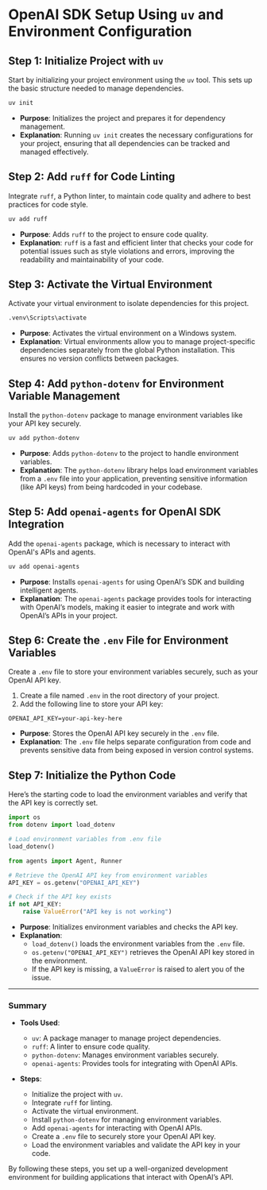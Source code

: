 # OpenAI SDK Setup Using `uv` and Environment Configuration

## Step 1: Initialize Project with `uv`

Start by initializing your project environment using the `uv` tool. This sets up the basic structure needed to manage dependencies.

```sh
uv init
```

- **Purpose**: Initializes the project and prepares it for dependency management.
- **Explanation**: Running `uv init` creates the necessary configurations for your project, ensuring that all dependencies can be tracked and managed effectively.

## Step 2: Add `ruff` for Code Linting

Integrate `ruff`, a Python linter, to maintain code quality and adhere to best practices for code style.

```sh
uv add ruff
```

- **Purpose**: Adds `ruff` to the project to ensure code quality.
- **Explanation**: `ruff` is a fast and efficient linter that checks your code for potential issues such as style violations and errors, improving the readability and maintainability of your code.

## Step 3: Activate the Virtual Environment

Activate your virtual environment to isolate dependencies for this project.

```sh
.venv\Scripts\activate
```

- **Purpose**: Activates the virtual environment on a Windows system.
- **Explanation**: Virtual environments allow you to manage project-specific dependencies separately from the global Python installation. This ensures no version conflicts between packages.

## Step 4: Add `python-dotenv` for Environment Variable Management

Install the `python-dotenv` package to manage environment variables like your API key securely.

```sh
uv add python-dotenv
```

- **Purpose**: Adds `python-dotenv` to the project to handle environment variables.
- **Explanation**: The `python-dotenv` library helps load environment variables from a `.env` file into your application, preventing sensitive information (like API keys) from being hardcoded in your codebase.

## Step 5: Add `openai-agents` for OpenAI SDK Integration

Add the `openai-agents` package, which is necessary to interact with OpenAI's APIs and agents.

```sh
uv add openai-agents
```

- **Purpose**: Installs `openai-agents` for using OpenAI’s SDK and building intelligent agents.
- **Explanation**: The `openai-agents` package provides tools for interacting with OpenAI’s models, making it easier to integrate and work with OpenAI’s APIs in your project.

## Step 6: Create the `.env` File for Environment Variables

Create a `.env` file to store your environment variables securely, such as your OpenAI API key.

1. Create a file named `.env` in the root directory of your project.
2. Add the following line to store your API key:

```
OPENAI_API_KEY=your-api-key-here
```

- **Purpose**: Stores the OpenAI API key securely in the `.env` file.
- **Explanation**: The `.env` file helps separate configuration from code and prevents sensitive data from being exposed in version control systems.

## Step 7: Initialize the Python Code

Here’s the starting code to load the environment variables and verify that the API key is correctly set.

```python
import os
from dotenv import load_dotenv

# Load environment variables from .env file
load_dotenv()

from agents import Agent, Runner

# Retrieve the OpenAI API key from environment variables
API_KEY = os.getenv("OPENAI_API_KEY")

# Check if the API key exists
if not API_KEY:
    raise ValueError("API key is not working")
```

- **Purpose**: Initializes environment variables and checks the API key.
- **Explanation**:
  - `load_dotenv()` loads the environment variables from the `.env` file.
  - `os.getenv("OPENAI_API_KEY")` retrieves the OpenAI API key stored in the environment.
  - If the API key is missing, a `ValueError` is raised to alert you of the issue.

---

### Summary

- **Tools Used**:
  - `uv`: A package manager to manage project dependencies.
  - `ruff`: A linter to ensure code quality.
  - `python-dotenv`: Manages environment variables securely.
  - `openai-agents`: Provides tools for integrating with OpenAI APIs.
  
- **Steps**:
  - Initialize the project with `uv`.
  - Integrate `ruff` for linting.
  - Activate the virtual environment.
  - Install `python-dotenv` for managing environment variables.
  - Add `openai-agents` for interacting with OpenAI APIs.
  - Create a `.env` file to securely store your OpenAI API key.
  - Load the environment variables and validate the API key in your code.

By following these steps, you set up a well-organized development environment for building applications that interact with OpenAI’s API.
